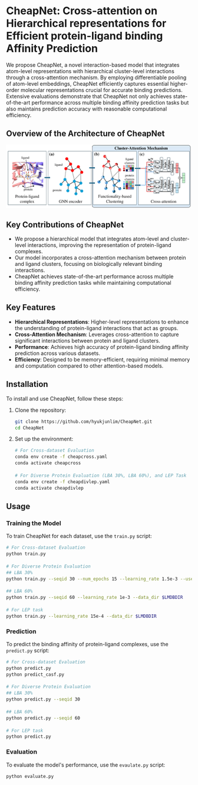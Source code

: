 
# CheapNet: Cross-attention on Hierarchical representations for Efficient protein-ligand binding Affinity Prediction

We propose CheapNet, a novel interaction-based model that integrates atom-level representations with hierarchical cluster-level interactions through a cross-attention mechanism. By employing differentiable pooling of atom-level embeddings, CheapNet efficiently captures essential higher-order molecular representations crucial for accurate binding predictions. Extensive evaluations demonstrate that CheapNet not only achieves state-of-the-art performance across multiple binding affinity prediction tasks but also maintains prediction accuracy with reasonable computational efficiency.

## Overview of the Architecture of CheapNet

![Overview of the Architecture of CheapNet](./assets/CheapNet_Overview.png)

## Key Contributions of CheapNet

  - We propose a hierarchical model that integrates atom-level and cluster-level interactions, improving the representation of protein-ligand complexes.
  - Our model incorporates a cross-attention mechanism between protein and ligand clusters, focusing on biologically relevant binding interactions.
  - CheapNet achieves state-of-the-art performance across multiple binding affinity prediction tasks while maintaining computational efficiency.

## Key Features

- **Hierarchical Representations**: Higher-level representations to enhance the understanding of protein-ligand interactions that act as groups.
- **Cross-Attention Mechanism**: Leverages cross-attention to capture significant interactions between protein and ligand clusters.
- **Performance**: Achieves high accuracy of protein-ligand binding affinity prediction across various datasets.
- **Efficiency**: Designed to be memory-efficient, requiring minimal memory and computation compared to other attention-based models.

## Installation

To install and use CheapNet, follow these steps:

1. Clone the repository:
   ```bash
   git clone https://github.com/hyukjunlim/CheapNet.git
   cd CheapNet
   ```

2. Set up the environment:
   ```bash
   # For Cross-dataset Evaluation
   conda env create -f cheapcross.yaml
   conda activate cheapcross

   # For Diverse Protein Evaluation (LBA 30%, LBA 60%), and LEP Task
   conda env create -f cheapdivlep.yaml
   conda activate cheapdivlep
   ```

## Usage

### Training the Model

To train CheapNet for each dataset, use the `train.py` script:

```bash
# For Cross-dataset Evaluation
python train.py

# For Diverse Protein Evaluation
## LBA 30%
python train.py --seqid 30 --num_epochs 15 --learning_rate 1.5e-3 --use_scheduler 0 --data_dir $LMDBDIR

## LBA 60%
python train.py --seqid 60 --learning_rate 1e-3 --data_dir $LMDBDIR 

# For LEP task
python train.py --learning_rate 15e-4 --data_dir $LMDBDIR
```

### Prediction

To predict the binding affinity of protein-ligand complexes, use the `predict.py` script:

```bash
# For Cross-dataset Evaluation
python predict.py
python predict_casf.py

# For Diverse Protein Evaluation
## LBA 30%
python predict.py --seqid 30

## LBA 60%
python predict.py --seqid 60

# For LEP task
python predict.py
```

### Evaluation

To evaluate the model's performance, use the `evaulate.py` script:

```bash
python evaluate.py
```
